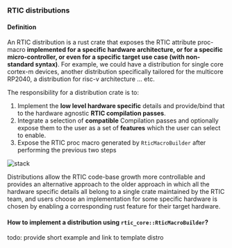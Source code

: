 
### RTIC distributions 

#### Definition 
An RTIC distribution is a rust crate that exposes the RTIC attribute proc-macro **implemented for a specific hardware architecture, or for a specific micro-controller, or even for a specific target use case (with non-standard syntax)**. For example, we could have a distribution for single core cortex-m devices, another distribution specifically tailored for the multicore RP2040, a distribution for risc-v architecture ... etc. 

The responsibility for a distribution crate is to:
1) Implement the **low level hardware specific** details and provide/bind that to the hardware agnostic **RTIC compilation passes**.
2) Integrate a selection of **compatible** Compilation passes and optionally expose them to the user as a set of **features** which the user can select to enable.
3) Expose the RTIC proc macro generated by `RticMacroBuilder` after performing the previous two steps


![stack](https://github.com/zakimadaoui/rtic-mc-experiments/blob/main/modular_arch.white.png?raw=true)  


Distributions allow the RTIC code-base growth more controllable and provides an alternative approach to the older approach in which all the hardware specific details all belong to a single crate maintained by the RTIC team, and users choose an implementation for some specific hardware is chosen by enabling a corresponding rust feature for their target hardware. 

#### How to implement a distribution using `rtic_core::RticMacroBuilder`?
todo: provide short example and link to template distro